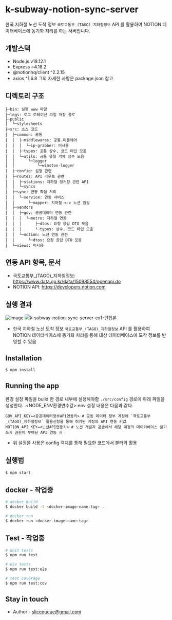 # k-subway-notion-sync-server

한국 지하철 노선 도착 정보 `국토교통부_(TAGO)_지하철정보` API 를 활용하여 NOTION 데이터베이스에 동기화 처리를 하는 서버입니다.

## 개발스택
- Node.js v18.12.1 
- Express ~4.18.2
- @notionhq/client ^2.2.15
- axios ^1.6.8
그외 자세한 사항은 package.json 참고

## 디렉토리 구조
```
├─bin: 실행 www 파일
├─logs: 로그 로테이션 파일 저장 경로
├─public
│  └─stylesheets
├─src: 소스 코드
│  ├─common: 공통
│  │  ├─middlewares: 공통 미들웨어
│  │  │  └─ip-grabber: 미사용
│  │  ├─types: 공통 상수, 코드 타입 모음
│  │  └─utils: 공통 유틸 객체 함수 모음
│  │      └─logger
│  │          └─winston-logger
│  ├─config: 설정 관련
│  ├─routes: API 라우트 관련
│  │  ├─stations: 지하철 정거장 관련 API
│  │  └─syncs
│  ├─sync: 연동 작업 처리 
│  │  └─service: 연동 서비스
│  │      └─mapper: 지하철 <-> 노션 맵핑
│  ├─vendors
│  │  ├─gov: 공공데이터 연동 관련
│  │  │  └─metro: 지하철 연동
│  │  │      ├─dtos: 요청 응답 DTO 모음
│  │  │      └─types: 상수, 코드 타입 모음
│  │  └─notion: 노션 연동 관련
│  │      └─dtos: 요청 응답 DTO 모음
│  └─views: 미사용
```


## 연동 API 항목, 문서
  - 국토교통부_(TAGO)_지하철정보: https://www.data.go.kr/data/15098554/openapi.do
  - NOTION API: https://developers.notion.com

## 실행 결과
![image](https://github.com/slicequeue/k-subway-notion-sync-server/assets/75685750/f1da4a14-e5ce-45cd-ba43-8a93fcea13aa)
![k-subway-notion-sync-server-ex1-편집본](https://github.com/slicequeue/k-subway-notion-sync-server/assets/75685750/09eba6f9-a322-4bbb-bf26-9c1a76089c22)
- 한국 지하철 노선 도착 정보 `국토교통부_(TAGO)_지하철정보` API 를 활용하여 NOTION 데이터베이스에 동기화 처리를 통해 대상 데이터베이스에 도착 정보를 반영할 수 있음


## Installation

```bash
$ npm install
```

## Running the app

환경 설정 파일을 build 한 경로 내부에 설정해야함
`./src/config` 경로에 아래 파일을 생성한다.
.<NODE_ENV환경변수값>.env 
설정 내용은 다음과 같다.

```dotnetcli
GOV_API_KEY=<공공데이터정부API연동키> # 공동 데이터 정부 계정에 `국토교통부_(TAGO)_지하철정보` 활용신청을 통해 허가된 계정의 API 연동 키값
NOTION_API_KEY=<노션API연동키> # 노션 개발자 콘솔에서 해당 계정의 데이터베이스 읽기 쓰기 권한이 부여된 API 연동 키
```

- 위 설정을 사용은 config 객체를 통해 필요한 코드에서 불러와 활용
    
## 실행법

```bash
$ npm start
```

## docker - 작업중
```bash
# docker build
$ docker build -t <docker-image-name:tag> .

# docker run
$ docker run <docker-image-name:tag>
```

## Test - 작업중

```bash
# unit tests
$ npm run test

# e2e tests
$ npm run test:e2e

# test coverage
$ npm run test:cov
```

## Stay in touch
- Author - slicequeue@gmail.com
